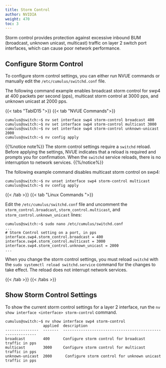 ```yaml
---
title: Storm Control
author: NVIDIA
weight: 470
toc: 3
---
```

Storm control provides protection against excessive inbound BUM (broadcast, unknown unicast, multicast) traffic on layer 2 switch port interfaces, which can cause poor network performance.

## Configure Storm Control

To configure storm control settings, you can either run NVUE commands or manually edit the `/etc/cumulus/switchd.conf` file.

The following command example enables broadcast storm control for swp4 at 400 packets per second (pps), multicast storm control at 3000 pps, and unknown unicast at 2000 pps.

{{< tabs "TabID15 ">}}
{{< tab "NVUE Commands">}}

```
cumulus@switch:~$ nv set interface swp4 storm-control broadcast 400
cumulus@switch:~$ nv set interface swp4 storm-control multicast 3000
cumulus@switch:~$ nv set interface swp4 storm-control unknown-unicast 2000
cumulus@switch:~$ nv config apply
```

{{%notice note%}}
The storm control settings require a `switchd` reload. Before applying the settings, NVUE indicates that a reload is required and prompts you for confirmation. When the `switchd` service reloads, there is no interruption to network services.
{{%/notice%}}

The following example command disables multicast storm control on swp4:

```
cumulus@switch:~$ nv unset interface swp4 storm-control multicast
cumulus@switch:~$ nv config apply
```

{{< /tab >}}
{{< tab "Linux Commands ">}}

Edit the `/etc/cumulus/switchd.conf` file and uncomment the `storm_control.broadcast`, `storm_control.multicast`, and `storm_control.unknown_unicast` lines:

```
cumulus@switch:~$ sudo nano /etc/cumulus/switchd.conf
...
# Storm Control setting on a port, in pps
interface.swp4.storm_control.broadcast = 400
interface.swp4.storm_control.multicast = 3000
interface.swp4.storm_control.unknown_unicast = 2000
...
```

When you change the storm control settings, you must reload `switchd` with the `sudo systemctl reload switchd.service` command for the changes to take effect. The reload does not interrupt network services.

{{< /tab >}}
{{< /tabs >}}

## Show Storm Control Settings

To show the current storm control settings for a layer 2 interface, run the `nv show interface <interface> storm-control` command.

```
cumulus@switch:~$ nv show interface swp4 storm-control
                 applied  description
---------------  -------  ----------------------------------------------------------
broadcast        400      Configure storm control for broadcast traffic in pps
multicast        3000     Configure storm control for multicast traffic in pps
unknown-unicast  2000      Configure storm control for unknown unicast traffic in pps
```
